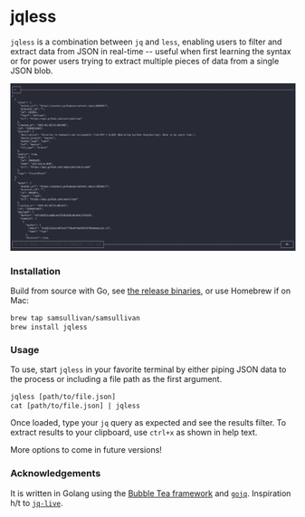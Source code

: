 # jqless

`jqless` is a combination between `jq` and `less`, enabling users to filter and extract data from JSON in real-time -- useful when first learning the syntax or for power users trying to extract multiple pieces of data from a single JSON blob.

![demo](https://github.com/samsullivan/jqless/blob/main/assets/demo.gif?raw=true)

### Installation

Build from source with Go, see [the release binaries](https://github.com/samsullivan/jqless/releases), or use Homebrew if on Mac:

```
brew tap samsullivan/samsullivan
brew install jqless
```

### Usage

To use, start `jqless` in your favorite terminal by either piping JSON data to the process or including a file path as the first argument.

```
jqless [path/to/file.json]
cat [path/to/file.json] | jqless
```

Once loaded, type your `jq` query as expected and see the results filter. To extract results to your clipboard, use `ctrl+x` as shown in help text.

More options to come in future versions!

### Acknowledgements

It is written in Golang using the [Bubble Tea framework](https://github.com/charmbracelet/bubbletea) and [`gojq`](https://github.com/itchyny/gojq). Inspiration h/t to [`jq-live`](https://github.com/TheDahv/jq-live).